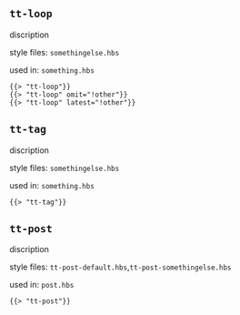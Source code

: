 ## `tt-loop`
discription

style files: `somethingelse.hbs`

used in: `something.hbs`
```
{{> "tt-loop"}}
{{> "tt-loop" omit="!other"}}
{{> "tt-loop" latest="!other"}}
```

## `tt-tag`
discription

style files: `somethingelse.hbs`

used in: `something.hbs`
```
{{> "tt-tag"}}
```

## `tt-post`
discription

style files: `tt-post-default.hbs`,`tt-post-somethingelse.hbs`

used in: `post.hbs`
```
{{> "tt-post"}}
```
